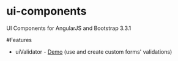 # ui-components
UI Components for AngularJS and Bootstrap 3.3.1

#Features
- uiValidator - <a href="">Demo</a> (use and create custom forms' validations)

